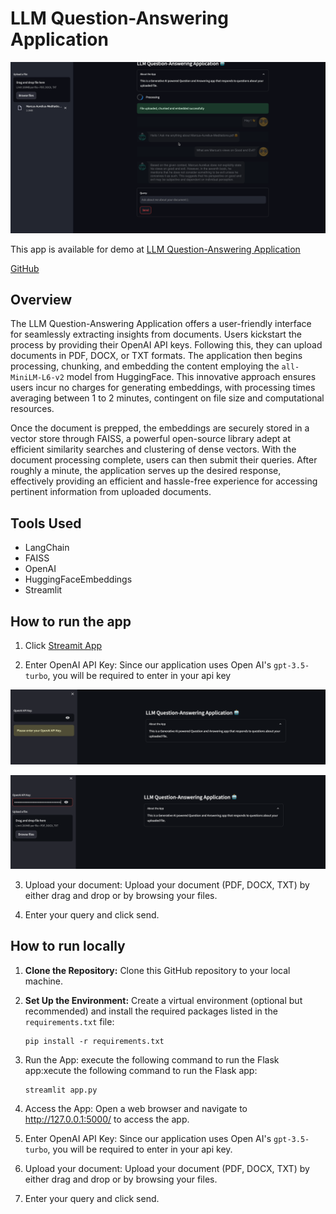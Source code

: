 # LLM Question-Answering Application

![](screenshots/demo.gif)

This app is available for demo at [LLM Question-Answering Application](https://jacobj215-llm-qna-chat-bot-app-yzhsmu.streamlit.app/)


[GitHub](https://github.com/JacobJ215/LLM-QnA-CHAT-BOT)

## Overview

The LLM Question-Answering Application offers a user-friendly interface for seamlessly extracting insights from documents. Users kickstart the process by providing their OpenAI API keys. Following this, they can upload documents in PDF, DOCX, or TXT formats. The application then begins processing, chunking, and embedding the content employing the `all-MiniLM-L6-v2` model from HuggingFace. This innovative approach ensures users incur no charges for generating embeddings, with processing times averaging between 1 to 2 minutes, contingent on file size and computational resources.

Once the document is prepped, the embeddings are securely stored in a vector store through FAISS, a powerful open-source library adept at efficient similarity searches and clustering of dense vectors. With the document processing complete, users can then submit their queries. After roughly a minute, the application serves up the desired response, effectively providing an efficient and hassle-free experience for accessing pertinent information from uploaded documents.

## Tools Used

- LangChain
- FAISS
- OpenAI
- HuggingFaceEmbeddings
- Streamlit


## How to run the app

1. Click [Streamit App](https://jacobj215-llm-qna-chat-bot-app-yzhsmu.streamlit.app/)

2. Enter OpenAI API Key: Since our application uses Open AI's `gpt-3.5-turbo`, you will be required to enter in your api key

![](screenshots/api_auth1.png)

![](screenshots/api_auth2.png)

3. Upload your document: Upload your document (PDF, DOCX, TXT) by either drag and drop or by browsing your files.

4. Enter your query and click send. 


## How to run locally

1. **Clone the Repository:** Clone this GitHub repository to your local machine.

2. **Set Up the Environment:** Create a virtual environment (optional but recommended) and install the required packages listed in the `requirements.txt` file:
   
   ```
   pip install -r requirements.txt
   ```

3. Run the App: execute the following command to run the Flask app:xecute the following command to run the Flask app:

    ```bash
    streamlit app.py
    ```


4. Access the App: Open a web browser and navigate to http://127.0.0.1:5000/ to access the app.

5. Enter OpenAI API Key: Since our application uses Open AI's `gpt-3.5-turbo`, you will be required to enter in your api key.

6. Upload your document: Upload your document (PDF, DOCX, TXT) by either drag and drop or by browsing your files.

7. Enter your query and click send. 